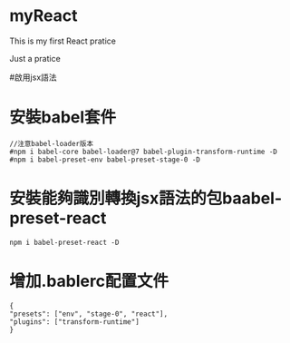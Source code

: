 # myReact

This is my first React pratice

Just a pratice

#啟用jsx語法

 # 安裝babel套件
    //注意babel-loader版本
    #npm i babel-core babel-loader@7 babel-plugin-transform-runtime -D
    #npm i babel-preset-env babel-preset-stage-0 -D
 # 安裝能夠識別轉換jsx語法的包baabel-preset-react
    npm i babel-preset-react -D
 # 增加.bablerc配置文件
    {
    "presets": ["env", "stage-0", "react"],
    "plugins": ["transform-runtime"]  
    }
  
  
  
